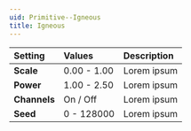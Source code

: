 ```yaml
---
uid: Primitive--Igneous
title: Igneous
---
```


| Setting | Values | Description |
| :--- | :--- | :--- |
| **Scale** | 0.00 - 1.00 | Lorem ipsum |
| **Power** | 1.00 - 2.50 | Lorem ipsum |
| **Channels** | On / Off | Lorem ipsum |
| **Seed** | 0 - 128000 | Lorem ipsum |
